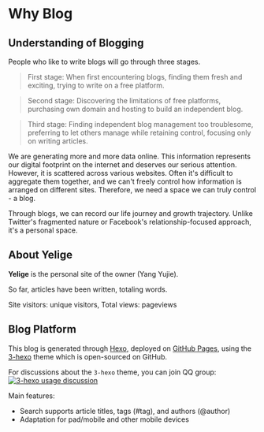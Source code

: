 # Why Blog
## Understanding of Blogging
People who like to write blogs will go through three stages.
>First stage: When first encountering blogs, finding them fresh and exciting, trying to write on a free platform.

>Second stage: Discovering the limitations of free platforms, purchasing own domain and hosting to build an independent blog.

>Third stage: Finding independent blog management too troublesome, preferring to let others manage while retaining control, focusing only on writing articles.
 
We are generating more and more data online. This information represents our digital footprint on the internet and deserves our serious attention. However, it is scattered across various websites. Often it's difficult to aggregate them together, and we can't freely control how information is arranged on different sites. Therefore, we need a space we can truly control - a blog.

Through blogs, we can record our life journey and growth trajectory. Unlike Twitter's fragmented nature or Facebook's relationship-focused approach, it's a personal space.

## About Yelige
**Yelige** is the personal site of the owner (Yang Yujie).

So far, <code class="article_number"></code> articles have been written, totaling <code class="site_word_count"></code> words.

Site visitors: <code class="site_uv"></code> unique visitors, Total views: <code class="site_pv"></code> pageviews

## Blog Platform
This blog is generated through [Hexo](https://hexo.io/), deployed on [GitHub Pages](https://pages.github.com/), using the [3-hexo](https://github.com/yelog/hexo-theme-3-hexo) theme which is open-sourced on GitHub.

For discussions about the `3-hexo` theme, you can join QQ group: <a target="_blank" href="//shang.qq.com/wpa/qunwpa?idkey=e8cf083cc097141eaf323396f1766809b8e90ff00c67bb441898f672892f6904"><img data-ignore border="0" src="//pub.idqqimg.com/wpa/images/group.png" alt="3-hexo usage discussion" title="3-hexo usage discussion"></a>

Main features:
- Search supports article titles, tags (#tag), and authors (@author)
- Adaptation for pad/mobile and other mobile devices

